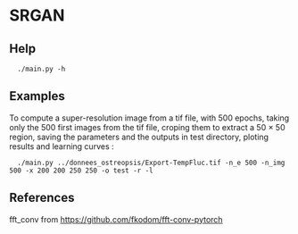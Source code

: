 # SRGAN

## Help 

      ./main.py -h

## Examples

To compute a super-resolution image from a tif file, with 500 epochs, taking only the 500 first images from the tif file, croping them to extract a 50 × 50 region, saving the parameters and the outputs in test directory, ploting results and learning curves :

      ./main.py ../donnees_ostreopsis/Export-TempFluc.tif -n_e 500 -n_img 500 -x 200 200 250 250 -o test -r -l

## References

fft_conv from https://github.com/fkodom/fft-conv-pytorch
